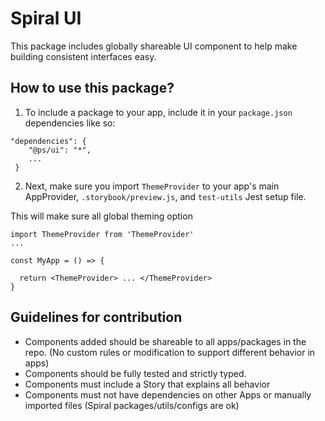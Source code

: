 # Spiral UI

This package includes globally shareable UI component to help make building consistent interfaces easy.

## How to use this package?

1. To include a package to your app, include it in your `package.json` dependencies like so:

```
"dependencies": {
    "@ps/ui": "*",
    ...
 }
```

2. Next, make sure you import `ThemeProvider` to your app's main AppProvider, `.storybook/preview.js`, and `test-utils` Jest setup file.

This will make sure all global theming option

```
import ThemeProvider from 'ThemeProvider'
...

const MyApp = () => {

  return <ThemeProvider> ... </ThemeProvider>
}
```

## Guidelines for contribution

- Components added should be shareable to all apps/packages in the repo. (No custom rules or modification to support different behavior in apps)
- Components should be fully tested and strictly typed.
- Components must include a Story that explains all behavior
- Components must not have dependencies on other Apps or manually imported files (Spiral packages/utils/configs are ok)
